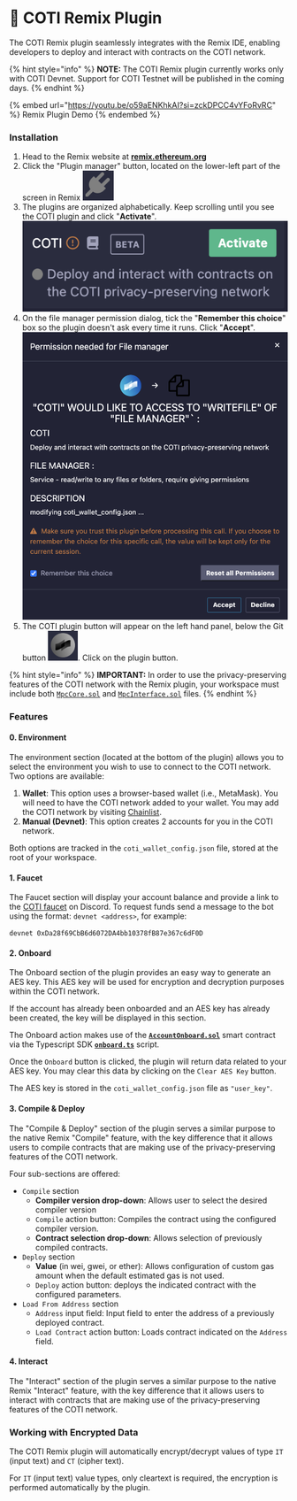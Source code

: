 # 🔌 COTI Remix Plugin

The COTI Remix plugin seamlessly integrates with the Remix IDE, enabling developers to deploy and interact with contracts on the COTI network.

{% hint style="info" %}
**NOTE:** The COTI Remix plugin currently works only with COTI Devnet. Support for COTI Testnet will be published in the coming days.
{% endhint %}

{% embed url="https://youtu.be/o59aENKhkAI?si=zckDPCC4vYFoRvRC" %}
Remix Plugin Demo
{% endembed %}

### Installation

1. Head to the Remix website at [**remix.ethereum.org**](https://remix.ethereum.org/)
2. Click the "Plugin manager" button, located on the lower-left part of the screen in Remix <img src="../.gitbook/assets/image (5).png" alt="" data-size="line">
3. The plugins are organized alphabetically. Keep scrolling until you see the COTI plugin and click "**Activate**".\
   ![](<../.gitbook/assets/image (6).png>)
4. On the file manager permission dialog, tick the "**Remember this choice**" box so the plugin doesn't ask every time it runs. Click "**Accept**".\
   ![](<../.gitbook/assets/image (7).png>)
5. The COTI plugin button will appear on the left hand panel, below the Git button <img src="../.gitbook/assets/image (8).png" alt="" data-size="line">. Click on the plugin button.



{% hint style="info" %}
**IMPORTANT:** In order to use the privacy-preserving features of the COTI network with the Remix plugin, your workspace must include both [`MpcCore.sol`](https://github.com/coti-io/confidentiality-contracts/blob/main/contracts/lib/MpcCore.sol) and [`MpcInterface.sol`](https://github.com/coti-io/confidentiality-contracts/blob/main/contracts/lib/MpcInterface.sol) files.
{% endhint %}

### Features

#### 0. Environment

The environment section (located at the bottom of the plugin) allows you to select the environment you wish to use to connect to the COTI network. Two options are available:

1. **Wallet**: This option uses a browser-based wallet (i.e., MetaMask). You will need to have the COTI network added to your wallet. You may add the COTI network by visiting [Chainlist](https://chainlist.org/chain/13068200).
2. **Manual (Devnet)**: This option creates 2 accounts for you in the COTI network.

Both options are tracked in the `coti_wallet_config.json` file, stored at the root of your workspace.

#### 1. Faucet

The Faucet section will display your account balance and provide a link to the [COTI faucet](https://faucet.coti.io/) on Discord. To request funds send a message to the bot using the format: `devnet <address>`, for example:

```
devnet 0xDa28f69CbB6d6072DA4bb10378fB87e367c6dF0D
```

#### 2. Onboard

The Onboard section of the plugin provides an easy way to generate an AES key. This AES key will be used for encryption and decryption purposes within the COTI network.

If the account has already been onboarded and an AES key has already been created, the key will be displayed in this section.

The Onboard action makes use of the [**`AccountOnboard.sol`**](https://github.com/coti-io/confidentiality-contracts/blob/main/contracts/AccountOnboard/AccountOnboard.sol) smart contract via the Typescript SDK [**`onboard.ts`**](https://github.com/coti-io/coti-sdk-typescript/blob/main/src/account/onboard.ts) script.

Once the `Onboard` button is clicked, the plugin will return data related to your AES key. You may clear this data by clicking on the `Clear AES Key` button.

The AES key is stored in the `coti_wallet_config.json` file as `"user_key"`.

#### 3. Compile & Deploy

The "Compile & Deploy" section of the plugin serves a similar purpose to the native Remix "Compile" feature, with the key difference that it allows users to compile contracts that are making use of the privacy-preserving features of the COTI network.

Four sub-sections are offered:

* `Compile` section
  * **Compiler version drop-down**: Allows user to select the desired compiler version
  * `Compile` action button: Compiles the contract using the configured compiler version.
  * **Contract selection drop-down**: Allows selection of previously compiled contracts.
* `Deploy` section
  * **Value** (in wei, gwei, or ether): Allows configuration of custom gas amount when the default estimated gas is not used.
  * `Deploy` action button: deploys the indicated contract with the configured parameters.
* `Load From Address` section
  * `Address` input field: Input field to enter the address of a previously deployed contract.
  * `Load Contract` action button: Loads contract indicated on the `Address` field.

#### 4. Interact

The "Interact" section of the plugin serves a similar purpose to the native Remix "Interact" feature, with the key difference that it allows users to interact with contracts that are making use of the privacy-preserving features of the COTI network.

### Working with Encrypted Data

The COTI Remix plugin will automatically encrypt/decrypt values of type `IT` (input text) and `CT` (cipher text).

For `IT` (input text) value types, only cleartext is required, the encryption is performed automatically by the plugin.
